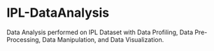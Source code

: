 # IPL-DataAnalysis
Data Analysis performed on IPL Dataset with Data Profiling, Data Pre-Processing, Data Manipulation, and Data Visualization.
